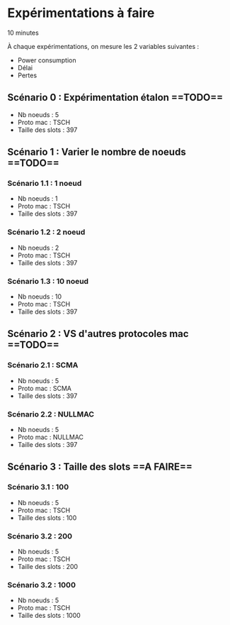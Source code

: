 # Expérimentations à faire

10 minutes 

À chaque expérimentations, on mesure les 2 variables suivantes :

- Power consumption
- Délai
- Pertes

## Scénario 0 : Expérimentation étalon ==TODO==

- Nb noeuds : 5
- Proto mac : TSCH
- Taille des slots : 397

## Scénario 1 : Varier le nombre de noeuds ==TODO==

### Scénario 1.1 : 1 noeud

- Nb noeuds : 1
- Proto mac : TSCH
- Taille des slots : 397

### Scénario 1.2 : 2 noeud

- Nb noeuds : 2
- Proto mac : TSCH
- Taille des slots : 397

### Scénario 1.3 : 10 noeud

- Nb noeuds : 10
- Proto mac : TSCH
- Taille des slots : 397

## Scénario 2 : VS d'autres protocoles mac ==TODO==

### Scénario 2.1 : SCMA

- Nb noeuds : 5
- Proto mac : SCMA
- Taille des slots : 397

### Scénario 2.2 : NULLMAC

- Nb noeuds : 5
- Proto mac : NULLMAC
- Taille des slots : 397

## Scénario 3 : Taille des slots ==A FAIRE==

### Scénario 3.1 : 100

- Nb noeuds : 5
- Proto mac : TSCH
- Taille des slots : 100

### Scénario 3.2 : 200

- Nb noeuds : 5
- Proto mac : TSCH
- Taille des slots : 200

### Scénario 3.2 : 1000

- Nb noeuds : 5
- Proto mac : TSCH
- Taille des slots : 1000
